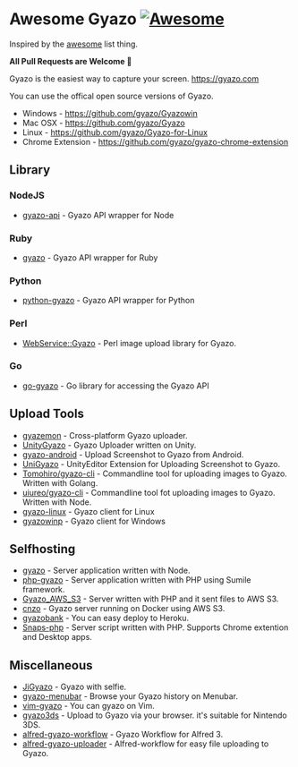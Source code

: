 # Awesome Gyazo [![Awesome](https://cdn.rawgit.com/sindresorhus/awesome/d7305f38d29fed78fa85652e3a63e154dd8e8829/media/badge.svg)](https://github.com/sindresorhus/awesome)

Inspired by the [awesome](https://github.com/sindresorhus/awesome) list thing.

**All Pull Requests are Welcome :tada:**

Gyazo is the easiest way to capture your screen.  https://gyazo.com

You can use the offical open source versions of Gyazo.

- Windows - https://github.com/gyazo/Gyazowin
- Mac OSX -  https://github.com/gyazo/Gyazo
- Linux - https://github.com/gyazo/Gyazo-for-Linux
- Chrome Extension - https://github.com/gyazo/gyazo-chrome-extension

## Library

### NodeJS

- [gyazo-api](https://www.npmjs.com/package/gyazo-api) - Gyazo API wrapper for Node

### Ruby
- [gyazo](https://rubygems.org/gems/gyazo/) - Gyazo API wrapper for Ruby

### Python

- [python-gyazo](https://github.com/ymyzk/python-gyazo) - Gyazo API wrapper for Python

### Perl

- [WebService::Gyazo](https://github.com/maximusfox/WebService--Gyazo) - Perl image upload library for Gyazo.

### Go

- [go-gyazo](https://github.com/Tomohiro/go-gyazo) - Go library for accessing the Gyazo API

## Upload Tools

- [gyazemon](https://github.com/hata6502/gyazemon) - Cross-platform Gyazo uploader.
- [UnityGyazo](https://github.com/cignoir/UnityGyazo) - Gyazo Uploader written on Unity.
- [gyazo-android](https://github.com/tnj/gyazo-android) - Upload Screenshot to Gyazo from Android.
- [UniGyazo](https://github.com/hidakas/UniGyazo) - UnityEditor Extension for Uploading Screenshot to Gyazo.
- [Tomohiro/gyazo-cli](https://github.com/Tomohiro/gyazo-cli) - Commandline tool for uploading images to Gyazo. Written with Golang.
- [uiureo/gyazo-cli](https://github.com/uiureo/gyazo-cli) - Commandline tool fot uploading images to Gyazo. Written with Node.
- [gyazo-linux](https://github.com/egrajeda/gyazo-linux) - Gyazo client for Linux
- [gyazowinp](https://github.com/tyoro/Gyazowinp) - Gyazo client for Windows

## Selfhosting

- [gyazo](https://www.npmjs.com/package/gyazo) - Server application written with Node.
- [php-gyazo](https://github.com/yuya-takeyama/php-gyazo) - Server application written with PHP using Sumile framework.
- [Gyazo_AWS_S3](https://github.com/korjik/Gyazo_AWS_S3) - Server written with PHP and it sent files to AWS S3.
- [cnzo](https://github.com/cnosuke/cnzo) - Gyazo server running on Docker using AWS S3.
- [gyazobank](https://github.com/riaf/gyazobank) - You can easy deploy to Heroku.
- [Snaps-php](https://github.com/1Conan/Snaps-php) - Server script written with PHP. Supports Chrome extention and Desktop apps.

## Miscellaneous

- [JiGyazo](https://github.com/uiureo/JiGyazo) - Gyazo with selfie.
- [gyazo-menubar](https://github.com/pastak/gyazo-menubar) - Browse your Gyazo history on Menubar.
- [vim-gyazo](https://github.com/osyo-manga/vim-gyazo) - You can gyazo on Vim.
- [gyazo3ds](http://gyazo3ds.herokuapp.com/) - Upload to Gyazo via your browser. it's suitable for Nintendo 3DS.
- [alfred-gyazo-workflow](https://github.com/nukosuke/alfred-gyazo-workflow) - Gyazo Workflow for Alfred 3.
- [alfred-gyazo-uploader](https://github.com/kawamataryo/alfred-gyazo-uploader) - Alfred-workflow for easy file uploading to Gyazo.
